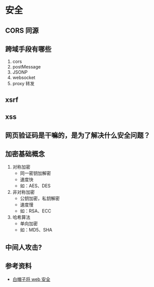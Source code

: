 # 安全

## CORS 同源

## 跨域手段有哪些

1. cors
2. postMessage
3. JSONP
4. websocket
5. proxy 转发

## xsrf

## xss

## 网页验证码是干嘛的，是为了解决什么安全问题？

## 加密基础概念

1. 对称加密
   - 同一密钥加解密
   - 速度快
   - 如：AES、DES
2. 非对称加密
   - 公钥加密，私钥解密
   - 速度慢
   - 如：RSA、ECC
3. 哈希算法
   - 单向加密
   - 如：MD5、SHA

## 中间人攻击?

## 参考资料

- [白帽子将 web 安全](https://book.douban.com/subject/10546925//)
